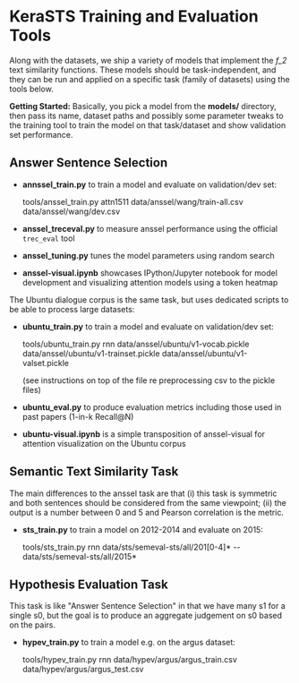 KeraSTS Training and Evaluation Tools
=====================================

Along with the datasets, we ship a variety of models that implement the *f_2*
text similarity functions.  These models should be task-independent, and they
can be run and applied on a specific task (family of datasets) using the tools
below.

**Getting Started:**
Basically, you pick a model from the **models/** directory, then pass its
name, dataset paths and possibly some parameter tweaks to the training tool
to train the model on that task/dataset and show validation set performance.


Answer Sentence Selection
-------------------------

  * **annssel_train.py** to train a model and evaluate on validation/dev set:

	tools/anssel_train.py attn1511 data/anssel/wang/train-all.csv data/anssel/wang/dev.csv

  * **anssel_treceval.py** to measure anssel performance using the official
    ``trec_eval`` tool

  * **anssel_tuning.py** tunes the model parameters using random search

  * **anssel-visual.ipynb** showcases IPython/Jupyter notebook for model
    development and visualizing attention models using a token heatmap

The Ubuntu dialogue corpus is the same task, but uses dedicated scripts to be
able to process large datasets:

  * **ubuntu_train.py** to train a model and evaluate on validation/dev set:

	tools/ubuntu_train.py rnn data/anssel/ubuntu/v1-vocab.pickle data/anssel/ubuntu/v1-trainset.pickle data/anssel/ubuntu/v1-valset.pickle

    (see instructions on top of the file re preprocessing csv to the pickle files)

  * **ubuntu_eval.py** to produce evaluation metrics including those used in
    past papers (1-in-k Recall@N)

  * **ubuntu-visual.ipynb** is a simple transposition of anssel-visual for
    attention visualization on the Ubuntu corpus


Semantic Text Similarity Task
-----------------------------

The main differences to the anssel task are that (i) this task is symmetric
and both sentences should be considered from the same viewpoint; (ii) the
output is a number between 0 and 5 and Pearson correlation is the metric.

  * **sts_train.py** to train a model on 2012-2014 and evaluate on 2015:

	tools/sts_train.py rnn data/sts/semeval-sts/all/201[0-4]* -- data/sts/semeval-sts/all/2015*


Hypothesis Evaluation Task
--------------------------

This task is like "Answer Sentence Selection" in that we have many s1 for
a single s0, but the goal is to produce an aggregate judgement on s0 based
on the pairs.

  * **hypev_train.py** to train a model e.g. on the argus dataset:

	tools/hypev_train.py rnn data/hypev/argus/argus_train.csv data/hypev/argus/argus_test.csv
